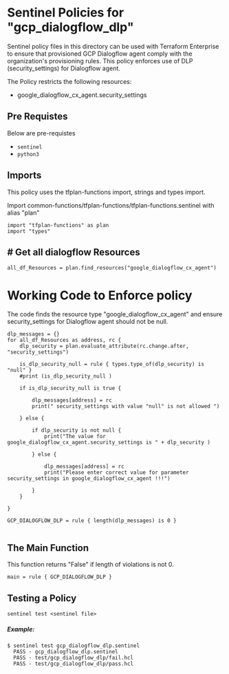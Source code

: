 # Sentinel Policies for "gcp_dialogflow_dlp"

Sentinel policy files in this directory can be used with Terraform Enterprise to ensure that provisioned GCP Dialogflow agent comply with the organization's provisioning rules. This policy enforces use of DLP (security_settings) for Dialogflow agent.

The Policy restricts the following resources:

* google_dialogflow_cx_agent.security_settings

## Pre Requistes 
Below are pre-requistes 
* `sentinel`
* `python3`


## Imports

This policy uses the tfplan-functions import, strings and types import. 

Import common-functions/tfplan-functions/tfplan-functions.sentinel with alias "plan"
```
import "tfplan-functions" as plan
import "types"
```


## # Get all dialogflow Resources
```
all_df_Resources = plan.find_resources("google_dialogflow_cx_agent")

```
# Working Code to Enforce policy
The code finds the resource type "google_dialogflow_cx_agent" and ensure security_settings for Dialogflow agent should not be null.

```
dlp_messages = {}
for all_df_Resources as address, rc {
	dlp_security = plan.evaluate_attribute(rc.change.after, "security_settings")

	is_dlp_security_null = rule { types.type_of(dlp_security) is "null" }
	#print (is_dlp_security_null )

	if is_dlp_security_null is true {

		dlp_messages[address] = rc
		print(" security_settings with value "null" is not allowed ")

	} else {

		if dlp_security is not null {
            print("The value for google_dialogflow_cx_agent.security_settings is " + dlp_security )

		} else {

			dlp_messages[address] = rc
			print("Please enter correct value for parameter security_settings in google_dialogflow_cx_agent !!!")

		}
	}

}

GCP_DIALOGFLOW_DLP = rule { length(dlp_messages) is 0 }


```
## The Main Function
This function returns "False" if length of violations is not 0.

```
main = rule { GCP_DIALOGFLOW_DLP }

```

## Testing a Policy

```
sentinel test <sentinel file>
```
#####  Example: 
```
$ sentinel test gcp_dialogflow_dlp.sentinel
  PASS - gcp_dialogflow_dlp.sentinel
  PASS - test/gcp_dialogflow_dlp/fail.hcl
  PASS - test/gcp_dialogflow_dlp/pass.hcl
```
